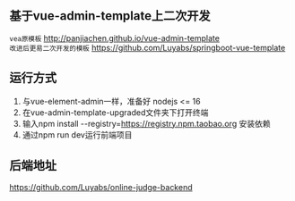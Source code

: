 ## 基于vue-admin-template上二次开发
`vea原模板` http://panjiachen.github.io/vue-admin-template   
`改进后更易二次开发的模板` https://github.com/Luyabs/springboot-vue-template   

## 运行方式
1. 与vue-element-admin一样，准备好 nodejs <= 16   
2. 在vue-admin-template-upgraded文件夹下打开终端
3. 输入npm install --registry=https://registry.npm.taobao.org 安装依赖
4. 通过npm run dev运行前端项目

## 后端地址
https://github.com/Luyabs/online-judge-backend
